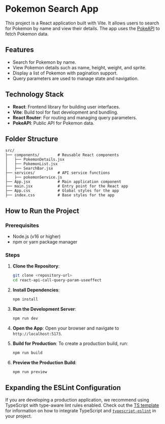 # Pokemon Search App

This project is a React application built with Vite. It allows users to search for Pokemon by name and view their details. The app uses the [PokeAPI](https://pokeapi.co/) to fetch Pokemon data.

## Features

- Search for Pokemon by name.
- View Pokemon details such as name, height, weight, and sprite.
- Display a list of Pokemon with pagination support.
- Query parameters are used to manage state and navigation.

## Technology Stack

- **React**: Frontend library for building user interfaces.
- **Vite**: Build tool for fast development and bundling.
- **React Router**: For routing and managing query parameters.
- **PokeAPI**: Public API for Pokemon data.

## Folder Structure

```
src/
├── components/        # Reusable React components
│   ├── PokemonDetails.jsx
│   ├── PokemonList.jsx
│   ├── SearchBar.jsx
├── services/          # API service functions
│   ├── pokemonService.js
├── App.jsx            # Main application component
├── main.jsx           # Entry point for the React app
├── App.css            # Global styles for the app
├── index.css          # Base styles for the app
```

## How to Run the Project

### Prerequisites

- Node.js (v16 or higher)
- npm or yarn package manager

### Steps

1. **Clone the Repository**:
   ```bash
   git clone <repository-url>
   cd react-api-call-query-param-useeffect
   ```

2. **Install Dependencies**:
   ```bash
   npm install
   ```

3. **Run the Development Server**:
   ```bash
   npm run dev
   ```

4. **Open the App**:
   Open your browser and navigate to `http://localhost:5173`.

5. **Build for Production**:
   To create a production build, run:
   ```bash
   npm run build
   ```

6. **Preview the Production Build**:
   ```bash
   npm run preview
   ```

## Expanding the ESLint Configuration

If you are developing a production application, we recommend using TypeScript with type-aware lint rules enabled. Check out the [TS template](https://github.com/vitejs/vite/tree/main/packages/create-vite/template-react-ts) for information on how to integrate TypeScript and [`typescript-eslint`](https://typescript-eslint.io) in your project.
